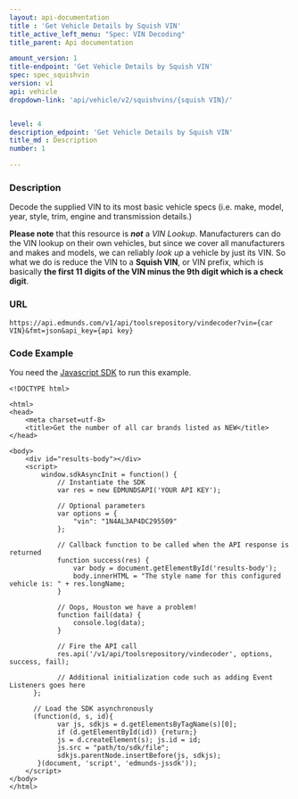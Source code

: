 ```yaml
---
layout: api-documentation
title : 'Get Vehicle Details by Squish VIN'
title_active_left_menu: "Spec: VIN Decoding"
title_parent: Api documentation

amount_version: 1
title-endpoint: 'Get Vehicle Details by Squish VIN'
spec: spec_squishvin
version: v1
api: vehicle
dropdown-link: 'api/vehicle/v2/squishvins/{squish VIN}/'


level: 4
description_edpoint: 'Get Vehicle Details by Squish VIN'
title_md : Description
number: 1

---
```


### Description

Decode the supplied VIN to its most basic vehicle specs (i.e. make, model, year, style, trim, engine and transmission details.)

**Please note** that this resource is ***not*** a *VIN Lookup*. Manufacturers can do the VIN lookup on their own vehicles, but since we cover all manufacturers and makes and models, we can reliably *look up* a vehicle by just its VIN. So what we do is reduce the VIN to a **Squish VIN**, or VIN prefix, which is basically **the first 11 digits of the VIN minus the 9th digit which is a check digit**.

### URL

	https://api.edmunds.com/v1/api/toolsrepository/vindecoder?vin={car VIN}&fmt=json&api_key={api key}
	
### Code Example

You need the [Javascript SDK](https://github.com/EdmundsAPI/edmunds-javascript-sdk) to run this example.

	<!DOCTYPE html>

	<html>
	<head>
		<meta charset=utf-8>
		<title>Get the number of all car brands listed as NEW</title>
	</head>

	<body>
		<div id="results-body"></div>
		<script>
		  	window.sdkAsyncInit = function() {
		    	// Instantiate the SDK
				var res = new EDMUNDSAPI('YOUR API KEY');

				// Optional parameters
				var options = {
					"vin": "1N4AL3AP4DC295509"
				};

				// Callback function to be called when the API response is returned
				function success(res) {
					var body = document.getElementById('results-body');
					body.innerHTML = "The style name for this configured vehicle is: " + res.longName;
				}

				// Oops, Houston we have a problem!
				function fail(data) {
					console.log(data);
				}

				// Fire the API call
				res.api('/v1/api/toolsrepository/vindecoder', options, success, fail);

			    // Additional initialization code such as adding Event Listeners goes here
		  };

		  // Load the SDK asynchronously
		  (function(d, s, id){
		     	var js, sdkjs = d.getElementsByTagName(s)[0];
		     	if (d.getElementById(id)) {return;}
		     	js = d.createElement(s); js.id = id;
		     	js.src = "path/to/sdk/file";
		     	sdkjs.parentNode.insertBefore(js, sdkjs);
		   }(document, 'script', 'edmunds-jssdk'));
		</script>
	</body>
	</html>
